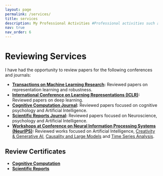 ```yaml
---
layout: page
permalink: /services/
title: services
description: My Professional Activities #Professional activities such as teaching, reviewing, and other contributions.
nav: true
nav_order: 6
---
```


<!-- # Teaching -->

<!-- This section is for listing the courses you have taught. You can add links to materials if necessary. -->

<!-- - **Course 1:** Brief description of the course, university, and semester. -->
<!-- - **Course 2:** Brief description of the course, university, and semester. -->

# Reviewing Services

<!-- This section is for highlighting your reviewing services and uploading review certificates. -->

I have had the opportunity to review papers for the following conferences and journals:

- **[Transactions on Machine Learning Research](https://jmlr.org/tmlr/):** Reviewed papers on representation learning and robustness.
- **[International Conference on Learning Representations (ICLR)](https://iclr.cc/):** Reviewed papers on deep learning. <!--and robustness.-->
- **[Cognitive Computation Journal](https://link.springer.com/journal/12559):** Reviewed papers focused on cognitive psychology and Artificial Intelligence.
- **[Scientific Reports Journal](https://www.nature.com/srep/):** Reviewed papers focused on Neuroscience, psychology and Artificial Intelligence.
- **[Workshops at Conference on Neural Information Processing Systems (NeurIPS)](https://neurips.cc/):** Reviewed works focused on Artificial Intelligence, [Creativity & Generative AI](https://creativity-ai.github.io/), [Causality and Large Models](https://calm-workshop-2024.github.io/team/#reviewers) and [Time Series Analysis](https://neurips-time-series-workshop.github.io/).

## Review Certificates

<!-- You can add download links or display the certificates directly here. -->

- **<a href="/home/assets/pdf/CC_Reviewer_Certificate.pdf" style="text-decoration: underline;">Cognitive Computation</a>**
- **<a href="/home/assets/pdf/SR_Reviewer_Certificate.pdf" style="text-decoration: underline;">Scientific Reports</a>**

<!-- [Certificate 2](link_to_certificate_2.pdf) -->

<!-- # Other Professional Contributions -->

<!-- You can use this section to mention committee memberships or other service-related activities. -->

<!-- - **Committee 1:** Brief description of your role. -->
<!-- - **Conference Organization:** Brief description of the event and your involvement. -->
